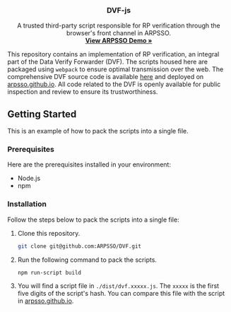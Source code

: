 
<br />
<div align="center">
  <h3 align="center">DVF-js</h3>

  <p align="center">
    A trusted third-party script responsible for RP verification through the browser's front channel in ARPSSO. 
    <br />
    <a href="https://arpsso.hejunlin.cn"><strong>View ARPSSO Demo »</strong></a>
  </p>
</div>

This repository contains an implementation of RP verification, an integral part of the Data Verify Forwarder (DVF). The scripts housed here are packaged using `webpack` to ensure optimal transmission over the web. The comprehensive DVF source code is available [here](https://github.com/ARPSSO/arpsso.github.io) and deployed on [arpsso.github.io](https://arpsso.github.io). All code related to the DVF is openly available for public inspection and review to ensure its trustworthiness.

<!-- GETTING STARTED -->
## Getting Started

This is an example of how to pack the scripts into a single file.

### Prerequisites

Here are the prerequisites installed in your environment:

- Node.js
- npm

### Installation
Follow the steps below to pack the scripts into a single file:

1. Clone this repository.
    ```sh
    git clone git@github.com:ARPSSO/DVF.git
    ```
2. Run the following command to pack the scripts.
    ```sh
    npm run-script build
    ```
3. You will find a script file in `./dist/dvf.xxxxx.js`. The `xxxxx` is the first five digits of the script's hash. You can compare this file with the script in [arpsso.github.io](https://arpsso.github.io).
